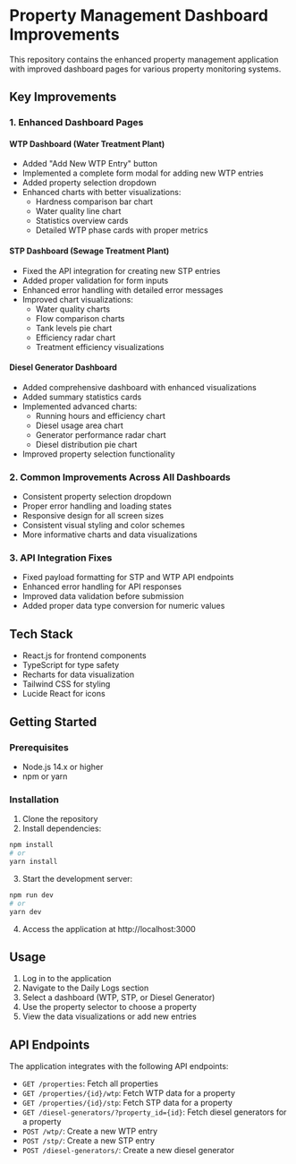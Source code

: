 # Property Management Dashboard Improvements

This repository contains the enhanced property management application with improved dashboard pages for various property monitoring systems.

## Key Improvements

### 1. Enhanced Dashboard Pages

#### WTP Dashboard (Water Treatment Plant)
- Added "Add New WTP Entry" button
- Implemented a complete form modal for adding new WTP entries
- Added property selection dropdown
- Enhanced charts with better visualizations:
  - Hardness comparison bar chart
  - Water quality line chart
  - Statistics overview cards
  - Detailed WTP phase cards with proper metrics

#### STP Dashboard (Sewage Treatment Plant)
- Fixed the API integration for creating new STP entries
- Added proper validation for form inputs
- Enhanced error handling with detailed error messages
- Improved chart visualizations:
  - Water quality charts
  - Flow comparison charts
  - Tank levels pie chart
  - Efficiency radar chart
  - Treatment efficiency visualizations

#### Diesel Generator Dashboard
- Added comprehensive dashboard with enhanced visualizations
- Added summary statistics cards
- Implemented advanced charts:
  - Running hours and efficiency chart
  - Diesel usage area chart
  - Generator performance radar chart
  - Diesel distribution pie chart
- Improved property selection functionality

### 2. Common Improvements Across All Dashboards
- Consistent property selection dropdown
- Proper error handling and loading states
- Responsive design for all screen sizes
- Consistent visual styling and color schemes
- More informative charts and data visualizations

### 3. API Integration Fixes
- Fixed payload formatting for STP and WTP API endpoints
- Enhanced error handling for API responses
- Improved data validation before submission
- Added proper data type conversion for numeric values

## Tech Stack
- React.js for frontend components
- TypeScript for type safety
- Recharts for data visualization
- Tailwind CSS for styling
- Lucide React for icons

## Getting Started

### Prerequisites
- Node.js 14.x or higher
- npm or yarn

### Installation
1. Clone the repository
2. Install dependencies:
```bash
npm install
# or
yarn install
```

3. Start the development server:
```bash
npm run dev
# or
yarn dev
```

4. Access the application at http://localhost:3000

## Usage
1. Log in to the application
2. Navigate to the Daily Logs section
3. Select a dashboard (WTP, STP, or Diesel Generator)
4. Use the property selector to choose a property
5. View the data visualizations or add new entries

## API Endpoints
The application integrates with the following API endpoints:
- `GET /properties`: Fetch all properties
- `GET /properties/{id}/wtp`: Fetch WTP data for a property
- `GET /properties/{id}/stp`: Fetch STP data for a property
- `GET /diesel-generators/?property_id={id}`: Fetch diesel generators for a property
- `POST /wtp/`: Create a new WTP entry
- `POST /stp/`: Create a new STP entry
- `POST /diesel-generators/`: Create a new diesel generator 